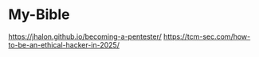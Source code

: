 # My-Bible

https://jhalon.github.io/becoming-a-pentester/
https://tcm-sec.com/how-to-be-an-ethical-hacker-in-2025/
